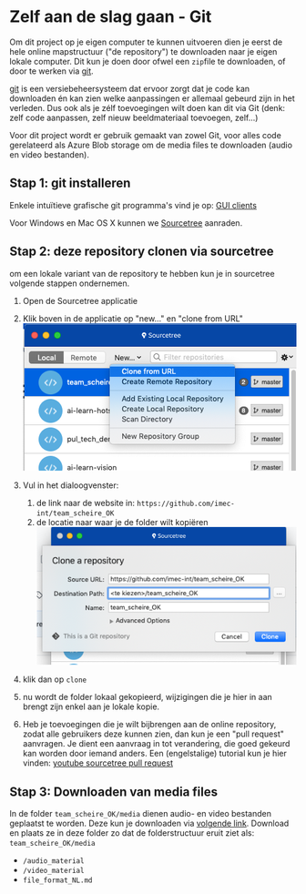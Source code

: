 # Zelf aan de slag gaan - Git

Om dit project op je eigen computer te kunnen uitvoeren dien je eerst de hele online mapstructuur ("de repository") te downloaden naar je eigen lokale computer. Dit kun je doen door ofwel een `zip`file te downloaden, of door te werken via [git](https://git-scm.com/).

[git](https://git-scm.com/) is een versiebeheersysteem dat ervoor zorgt dat je code kan downloaden én kan zien welke aanpassingen er allemaal gebeurd zijn in het verleden. Dus ook als je zélf toevoegingen wilt doen kan dit via Git (denk: zelf code aanpassen, zelf nieuw beeldmateriaal toevoegen, zelf...)

Voor dit project wordt er gebruik gemaakt van zowel Git, voor alles code gerelateerd als Azure Blob storage om de media files te downloaden (audio en video bestanden).

## Stap 1: git installeren

Enkele intuïtieve grafische git programma's vind je op: [GUI clients](https://git-scm.com/downloads/guis/)

Voor Windows en Mac OS X kunnen we [Sourcetree](https://www.sourcetreeapp.com/) aanraden.


## Stap 2: deze repository clonen via sourcetree

om een lokale variant van de repository te hebben kun je in sourcetree volgende stappen ondernemen.

1. Open de Sourcetree applicatie
2. Klik boven in de applicatie op "new..." en "clone from URL" 
![sourcetree](images/sourcetree1.png)

3. Vul in het dialoogvenster:
	1. de link naar de website in: `https://github.com/imec-int/team_scheire_OK`
	2. de locatie naar waar je de folder wilt kopiëren
![sourcetree2](images/sourcetree2.png)

4. klik dan op `clone`
5. nu wordt de folder lokaal gekopieerd, wijzigingen die je hier in aan brengt zijn enkel aan je lokale kopie.
6. Heb je toevoegingen die je wilt bijbrengen aan de online repository, zodat alle gebruikers deze kunnen zien, dan kun je een "pull request" aanvragen. Je dient een aanvraag in tot verandering, die goed gekeurd kan worden door iemand anders. Een (engelstalige) tutorial kun je hier vinden: [youtube sourcetree pull request](https://www.youtube.com/watch?v=hxP3hzspSWs)



## Stap 3: Downloaden van media files

In de folder `team_scheire_OK/media` dienen audio- en video bestanden geplaatst te worden. Deze kun je downloaden via [volgende link](https://teamscheire2020.blob.core.windows.net/operatiekwartier). Download en plaats ze in deze folder zo dat de folderstructuur eruit ziet als:
`team_scheire_OK/media`

* `/audio_material`
* `/video_material`
* `file_format_NL.md`

